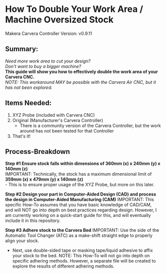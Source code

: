 # How To Double Your Work Area / Machine Oversized Stock
Makera Carvera Controller Version: v0.9.11

## Summary:
*Need more work area to cut your design?*  
*Don’t want to buy a bigger machine?*  
**This guide will show you how to effectively double the work area of your Carvera CNC.**  
*NOTE: This workaround MAY be possible with the Carvera Air CNC, but it has not been explored.*  

## Items Needed:
1. XYZ Probe (included with Carvera CNC)
2. Original (Manufacturer's Carvera Controller)
    - There is a community version of the Carvera Controller, but the work around has not been tested for that Controller
3. That's it!  


## Process-Breakdown
**Step #1 Ensure stock falls within dimensions of 360mm (x) x 240mm (y) x 140mm (z)**  
IMPORTANT: Technically, the stock has a maximum dimensional limit of **359mm (x) x 479mm (y) x 140mm (z)**  
        - This is to ensure proper usage of the XYZ Probe, but more on this later.  

**Step #2 Design your part in Computer-Aided Design (CAD) and process the design in Computer-Aided Manufacturing (CAM)**
IMPORTANT: This specific How-To assumes that you have basic knowledge of CAD/CAM,  
            and will NOT go into depth on best practices regarding design. However,
            I am currently working on a quick-start guide for this, and will eventually 
            include it in this repository.

**Step #3 Adhere stock to the Carvera Bed**
IMPORTANT: Use the side of the Automatic Tool Changer (ATC) as a make-shift straight edge to properly align your stock.  
- Next, use double-sided tape or masking tape/liquid adhesive to affix your stock to the bed.
        NOTE: This How-To will not go into depth on specific adhering methods. However, a separate file
              will be created to explore the results of different adhering methods.
              
